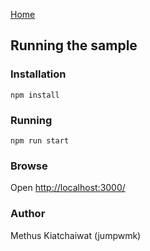 [Home](../README.md)

## Running the sample

### Installation

```
npm install
```

### Running

```
npm run start
```

### Browse

Open [http://localhost:3000/](http://localhost:3000/)

### Author

Methus Kiatchaiwat (jumpwmk)

